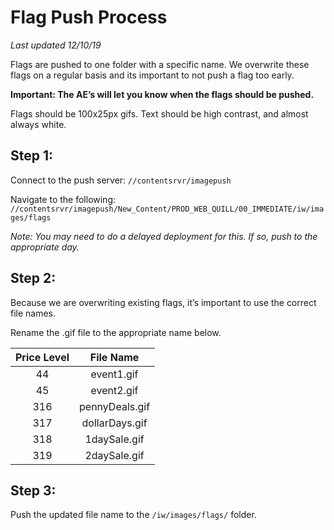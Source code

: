 # Flag Push Process
_Last updated 12/10/19_

Flags are pushed to one folder with a specific name. We overwrite these flags on a regular basis and its important to not push a flag too early. 

__Important: The AE’s will let you know when the flags should be pushed.__

Flags should be 100x25px gifs. Text should be high contrast, and almost always white. 

## Step 1: 

Connect to the push server: `//contentsrvr/imagepush`

Navigate to the following: `//contentsrvr/imagepush/New_Content/PROD_WEB_QUILL/00_IMMEDIATE/iw/images/flags` 

_Note: You may need to do a delayed deployment for this. If so, push to the appropriate day._

## Step 2: 

Because we are overwriting existing flags, it’s important to use the correct file names.  

Rename the .gif file to the appropriate name below.

| Price Level | File Name  	   |
| :---------: | :------------: |
| 44 		  | event1.gif 	   | 
| 45 		  |	event2.gif     |
| 316 		  |	pennyDeals.gif | 
| 317 		  |	dollarDays.gif |
| 318 		  |	1daySale.gif   |
| 319 		  |	2daySale.gif   |

## Step 3: 
Push the updated file name to the `/iw/images/flags/` folder.  